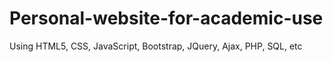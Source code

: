 # Personal-website-for-academic-use
Using HTML5, CSS, JavaScript, Bootstrap, JQuery, Ajax, PHP, SQL, etc
